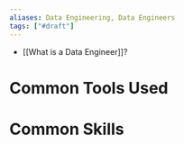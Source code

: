 ```yaml
---
aliases: Data Engineering, Data Engineers
tags: ["#draft"]
---
```


- [[What is a Data Engineer]]?

# Common Tools Used

# Common Skills